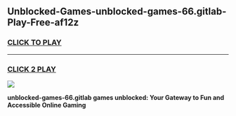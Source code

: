 
## Unblocked-Games-unblocked-games-66.gitlab-Play-Free-af12z
<h3>
<a href="https://premium76.site?title=unblocked-games-66.gitlab&ref=18A1">CLICK TO PLAY</a></h3>
<hr>

<h3>
<a href="https://premium76.site?title=unblocked-games-66.gitlab&ref=18A1">CLICK 2 PLAY</a>
  
</h3>

<a href="https://premium76.site?title=unblocked-games-66.gitlab&ref=18A1"><img src="https://clearcache.store/games.png"></a>


**unblocked-games-66.gitlab games unblocked: Your Gateway to Fun and Accessible Online Gaming**
